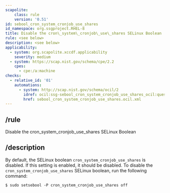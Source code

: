 ```yaml
---
scapolite:
    class: rule
    version: '0.51'
id: sebool_cron_system_cronjob_use_shares
id_namespace: org.ssgproject.RHEL-8
title: Disable the cron\_system\_cronjob\_use\_shares SELinux Boolean
rule: <see below>
description: <see below>
applicability:
  - system: org.scapolite.xccdf.applicability
    severity: medium
  - system: https://scap.nist.gov/schema/cpe/2.2
    cpes:
      - cpe:/a:machine
checks:
  - relative_id: '01'
    automations:
      - system: http://scap.nist.gov/schema/ocil/2
        idref: ocil:ssg-sebool_cron_system_cronjob_use_shares_ocil:questionnaire:1
        href: sebool_cron_system_cronjob_use_shares.ocil.xml
---
```



## /rule

Disable the cron\_system\_cronjob\_use\_shares SELinux Boolean

## /description

By
default, the SELinux boolean `cron_system_cronjob_use_shares` is
disabled. If this setting is enabled, it should be disabled. To disable
the `cron_system_cronjob_use_shares` SELinux boolean, run the following
command:

``` 
$ sudo setsebool -P cron_system_cronjob_use_shares off
```
